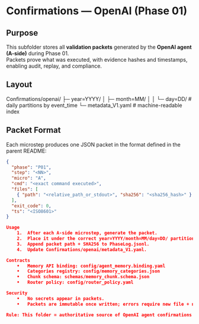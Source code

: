 <!-- readme_version: 1.0.0 -->

# Confirmations — OpenAI (Phase 01)

## Purpose
This subfolder stores all **validation packets** generated by the **OpenAI agent (A-side)** during Phase 01.  
Packets prove what was executed, with evidence hashes and timestamps, enabling audit, replay, and compliance.

## Layout

Confirmations/openai/
├─ year=YYYY/
│  ├─ month=MM/
│  │  └─ day=DD/      # daily partitions by event_time
└─ metadata_V1.yaml   # machine-readable index

## Packet Format
Each microstep produces one JSON packet in the format defined in the parent README:

```json
{
  "phase": "P01",
  "step": "<NN>",
  "micro": "A",
  "cmd": "<exact command executed>",
  "files": [
    { "path": "<relative_path_or_stdout>", "sha256": "<sha256_hash>" }
  ],
  "exit_code": 0,
  "ts": "<ISO8601>"
}

Usage
	1.	After each A-side microstep, generate the packet.
	2.	Place it under the correct year=YYYY/month=MM/day=DD/ partition.
	3.	Append packet path + SHA256 to PhaseLog.jsonl.
	4.	Update Confirmations/openai/metadata_V1.yaml.

Contracts
	•	Memory API binding: config/agent_memory.binding.yaml
	•	Categories registry: config/memory_categories.json
	•	Chunk schema: schemas/memory_chunk.schema.json
	•	Router policy: config/router_policy.yaml

Security
	•	No secrets appear in packets.
	•	Packets are immutable once written; errors require new file + new hash.

Rule: This folder = authoritative source of OpenAI agent confirmations for Phase 01.



